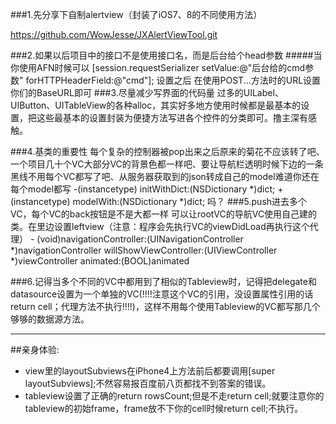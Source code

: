 ###1.先分享下自制alertview（封装了iOS7、8的不同使用方法）

<https://github.com/WowJesse/JXAlertViewTool.git>

###2.如果以后项目中的接口不是使用接口名，而是后台给个head参数
#####当你使用AFN时候可以
	[session.requestSerializer setValue:@"后台给的cmd参数" forHTTPHeaderField:@"cmd"];
	设置之后 在使用POST...方法时的URL设置你们的BaseURL即可
###3.尽量减少写界面的代码量
	过多的UILabel、UIButton、UITableView的各种alloc，其实好多地方使用时候都是最基本的设置，把这些最基本的设置封装为便捷方法写进各个控件的分类即可。撸主深有感触。

###4.基类的重要性
	每个复杂的控制器被pop出来之后原来的菊花不应该转了吧、一个项目几十个VC大部分VC的背景色都一样吧、要让导航栏透明时候下边的一条黑线不用每个VC都写了吧、从服务器获取到的json转成自己的model难道你还在每个model都写
	-(instancetype) initWithDict:(NSDictionary *)dict;
	+(instancetype) modelWith:(NSDictionary *)dict; 吗？
###5.push进去多个VC，每个VC的back按钮是不是大都一样
	可以让rootVC的导航VC使用自己建的类。在里边设置leftview（注意：程序会先执行VC的viewDidLoad再执行这个代理）
	- (void)navigationController:(UINavigationController *)navigationController willShowViewController:(UIViewController *)viewController animated:(BOOL)animated
	
###6.记得当多个不同的VC中都用到了相似的Tableview时，记得把delegate和datasource设置为一个单独的VC(!!!!注意这个VC的引用，没设置属性引用的话 return cell；代理方法不执行!!!!)，这样不用每个使用Tableview的VC都写那几个够够的数据源方法。

----
##亲身体验:
* view里的layoutSubviews在iPhone4上方法前后都要调用[super layoutSubviews];不然容易报百度前八页都找不到答案的错误。
* tableview设置了正确的return rowsCount;但是不走return cell;就要注意你的tableview的初始frame，frame放不下你的cell时候return cell;不执行。
